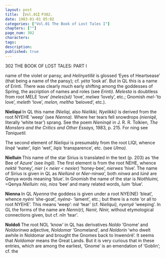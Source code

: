 ```yaml
---
layout: post
title: 【Vol.01】P302.
date: 1983-01-01 05:02
categories: ["Vol.01 The Book of Lost Tales I"]
chapters: [""]
page_num: 302
characters: 
tags: 
description: 
published: true
---
```


<p style="text-indent: 0;">
302      THE BOOK OF LOST TALES: PART I
</p>

name of the violet or pansy, and <I>Helinyetillë </I>is glossed ‘Eyes of Heartsease’ (that being a name of the pansy); cf. <I>yéta </I>‘look at’. But in QL this is a name of Erinti. There was clearly much early shifting among the goddesses of Spring, the ascription of names and roles (see <I>Erinti). Melesta </I>is doubtless from root MELE ‘love’ <I>(meles(së) </I>‘love’, <I>melwa </I>‘lovely’, etc.; Gnomish <I>mel-</I>'to love’, <I>meleth </I>‘love’, <I>melon, meltha </I>‘beloved’, etc.).

<B>Nielíqui   </B>In QL this name <I>(Nieliqi, </I>also <I>Nielikki, Nyelikki) </I>is derived from the root NYEHE ‘weep’ (see <I>Nienna). </I>Where her tears fell snowdrops <I>(nieniqë, </I>literally ‘white tear’) sprang. See the poem <I>Nieninqë </I>in J. R. R. Tolkien, <I>The Monsters and the Critics and Other Essays, </I>1983, p. 215. For ning see <I>Taniquetil.</I>

The second element of <I>Nielíqui </I>is presumably from the root LIQI, whence <I>linqë </I>‘water’, <I>liqin </I>‘wet’, <I>liqis </I>‘transparence’, etc. (see <I>Ulmo).</I>

<B>Nielluin   </B>This name of the star Sirius is translated in the text (p. 203) as ‘the Bee of Azure’ (see <I>Ingil). </I>The first element is from the root NEHE, whence <I>nektë </I>‘honey’, <I>nier </I>(< <I>neier < nexier) </I>‘honey-bee’, <I>nierwes </I>‘hive’. The name of Sirius is given in QL as <I>Niellúnë </I>or <I>Nier-ninwa’, </I>both <I>ninwa </I>and <I>lúnë </I>are Qenya words meaning ‘blue’. In Gnomish the name of the star is <I>Niothluimi, </I>=Qenya <I>Nielluin: nio, nios </I>‘bee’ and many related words, <I>luim </I>‘blue’.

<B>Nienna   </B>In QL <I>Nyenna </I>the goddess is given under a root NYE(NE) ‘bleat’, whence <I>nyéni </I>‘she-goat’, <I>nyéna- </I>‘lament’, etc.; but there is a note ‘or all to root NYEHE’. This means ‘weep’: <I>nië </I>‘tear’ (cf. <I>Nielíqui), nyenyë </I>‘weeping’. In GL the forms of the name are <I>Nenni(r), Nenir, Ninir, </I>without etymological connections given, but cf. <I>nîn </I>‘tear’.

<B>Noldoli   </B>The root NOL ‘know’ in QL has derivatives <I>Noldo </I>‘Gnome’ and <I>Noldorinwa </I>adjective, <I>Noldomar </I>‘Gnomeland’, and <I>Noldorin </I>‘who dwelt awhile in Noldomar and brought the Gnomes back to Inwenórë’. It seems that <I>Noldomar </I>means the Great Lands. But it is very curious that in these entries, which are among the earliest, ‘Gnome’ is an emendation of ‘Goblin’; cf. the

